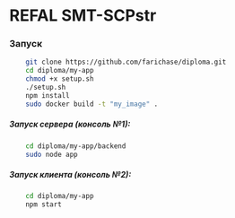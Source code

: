 # REFAL SMT-SCPstr


### Запуск
```sh
	git clone https://github.com/farichase/diploma.git
	cd diploma/my-app
	chmod +x setup.sh
	./setup.sh
	npm install
	sudo docker build -t "my_image" .
```	
##### Запуск сервера (консоль №1):
```sh
	cd diploma/my-app/backend
	sudo node app
```	
##### Запуск клиента (консоль №2):
```sh
	cd diploma/my-app
	npm start
```	

